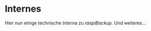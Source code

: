 # Internes

Hier nun einige technische Interna zu *raspiBackup*. Und weiteres...

[.status]: todo "Mehr Text!"
